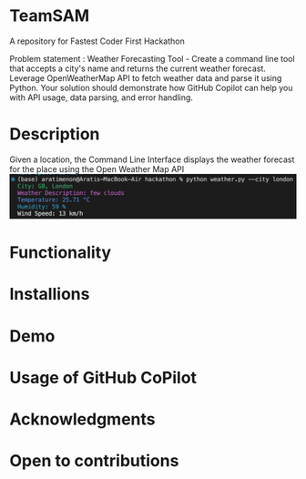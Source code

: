 # TeamSAM
A repository for Fastest Coder First Hackathon

Problem statement : Weather Forecasting Tool - Create a command line tool that accepts a city's name and returns the current weather forecast. Leverage OpenWeatherMap API to fetch weather data and parse it using Python. Your solution should demonstrate how GitHub Copilot can help you with API usage, data parsing, and error handling.

# Description
Given a location, the Command Line Interface displays the weather forecast for the place using the Open Weather Map API
![alt Weather](https://github.com/Fastest-Coder-First/TeamSAM/blob/main/Output_Screenshots/op1)



# Functionality
# Installions
# Demo
# Usage of GitHub CoPilot
# Acknowledgments 
# Open to contributions
